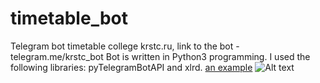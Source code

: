 # timetable_bot
Telegram bot timetable сollege krstc.ru, link to the bot - telegram.me/krstc_bot
Bot is written in Python3 programming. I used the following libraries: pyTelegramBotAPI and xlrd.
[an example](http://example.com/ "Title")
![Alt text](https://telegram.org/file/811140058/2/7GzMJk4Ij54/a1649c56fa9f805828)
